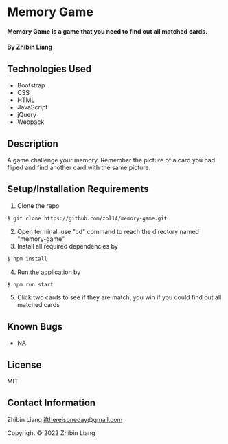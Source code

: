 # Memory Game

#### Memory Game is a game that you need to find out all matched cards.

#### By Zhibin Liang

## Technologies Used

* Bootstrap 
* CSS 
* HTML 
* JavaScript
* jQuery
* Webpack

## Description
A game challenge your memory. Remember the picture of a card you had fliped and find another card with the same picture.

## Setup/Installation Requirements

1. Clone the repo
```sh
$ git clone https://github.com/zbl14/memory-game.git
```
2. Open terminal, use "cd" command to reach the directory named "memory-game"
3. Install all required dependencies by
```sh
$ npm install
```
4. Run the application by
```sh
$ npm run start
```
5. Click two cards to see if they are match, you win if you could find out all matched cards

## Known Bugs
* NA

## License
MIT

## Contact Information
Zhibin Liang <ifthereisoneday@gmail.com>

Copyright &copy; 2022 Zhibin Liang